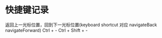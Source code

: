 # 快捷键记录
返回上一光标位置，回到下一光标位置(keyboard shortcut 对应 navigateBack navigateForward)
Ctrl + -
Ctrl + Shift + -